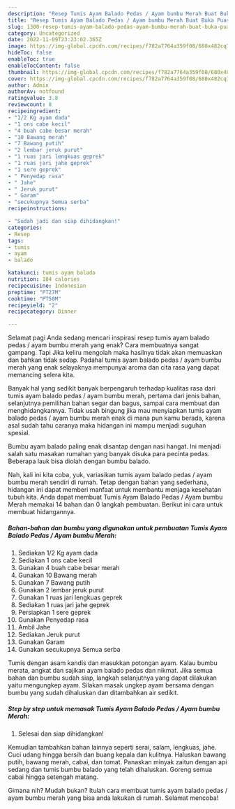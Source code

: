 ```yaml
---
description: "Resep Tumis Ayam Balado Pedas / Ayam bumbu Merah Buat Buka Puasa"
title: "Resep Tumis Ayam Balado Pedas / Ayam bumbu Merah Buat Buka Puasa"
slug: 1300-resep-tumis-ayam-balado-pedas-ayam-bumbu-merah-buat-buka-puasa
category: Uncategorized
date: 2022-11-09T23:23:02.365Z
image: https://img-global.cpcdn.com/recipes/f782a7764a359f08/680x482cq70/tumis-ayam-balado-pedas-ayam-bumbu-merah-foto-resep-utama.jpg
hideToc: false
enableToc: true
enableTocContent: false
thumbnail: https://img-global.cpcdn.com/recipes/f782a7764a359f08/680x482cq70/tumis-ayam-balado-pedas-ayam-bumbu-merah-foto-resep-utama.jpg
cover: https://img-global.cpcdn.com/recipes/f782a7764a359f08/680x482cq70/tumis-ayam-balado-pedas-ayam-bumbu-merah-foto-resep-utama.jpg
author: Admin
authorAv: notfound
ratingvalue: 3.8
reviewcount: 8
recipeingredient:
- "1/2 Kg ayam dada"
- "1 ons cabe kecil"
- "4 buah cabe besar merah"
- "10 Bawang merah"
- "7 Bawang putih"
- "2 lembar jeruk purut"
- "1 ruas jari lengkuas geprek"
- "1 ruas jari jahe geprek"
- "1 sere geprek"
- " Penyedap rasa"
- " Jahe"
- " Jeruk purut"
- " Garam"
- "secukupnya Semua serba"
recipeinstructions:

- "Sudah jadi dan siap dihidangkan!"
categories:
- Resep
tags:
- tumis
- ayam
- balado

katakunci: tumis ayam balado 
nutrition: 104 calories
recipecuisine: Indonesian
preptime: "PT27M"
cooktime: "PT50M"
recipeyield: "2"
recipecategory: Dinner

---
```



Selamat pagi Anda sedang mencari inspirasi resep tumis ayam balado pedas / ayam bumbu merah yang enak? Cara membuatnya sangat gampang. Tapi Jika keliru mengolah maka hasilnya tidak akan memuaskan dan bahkan tidak sedap. Padahal tumis ayam balado pedas / ayam bumbu merah yang enak selayaknya mempunyai aroma dan cita rasa yang dapat memancing selera kita.


Banyak hal yang sedikit banyak berpengaruh terhadap kualitas rasa dari tumis ayam balado pedas / ayam bumbu merah, pertama dari jenis bahan, selanjutnya pemilihan bahan segar dan bagus, sampai cara membuat dan menghidangkannya. Tidak usah bingung jika mau menyiapkan tumis ayam balado pedas / ayam bumbu merah enak di mana pun kamu berada, karena asal sudah tahu caranya maka hidangan ini mampu menjadi suguhan spesial.

Bumbu ayam balado paling enak disantap dengan nasi hangat. Ini menjadi salah satu masakan rumahan yang banyak disuka para pecinta pedas. Beberapa lauk bisa diolah dengan bumbu balado.


Nah, kali ini kita coba, yuk, variasikan tumis ayam balado pedas / ayam bumbu merah sendiri di rumah. Tetap dengan bahan yang sederhana, hidangan ini dapat memberi manfaat untuk membantu menjaga kesehatan tubuh kita. Anda dapat membuat Tumis Ayam Balado Pedas / Ayam bumbu Merah memakai 14 bahan dan 0 langkah pembuatan. Berikut ini cara untuk membuat hidangannya.

<!--inarticleads1-->

##### Bahan-bahan dan bumbu yang digunakan untuk pembuatan Tumis Ayam Balado Pedas / Ayam bumbu Merah:

1. Sediakan 1/2 Kg ayam dada
1. Sediakan 1 ons cabe kecil
1. Gunakan 4 buah cabe besar merah
1. Gunakan 10 Bawang merah
1. Gunakan 7 Bawang putih
1. Gunakan 2 lembar jeruk purut
1. Gunakan 1 ruas jari lengkuas geprek
1. Sediakan 1 ruas jari jahe geprek
1. Persiapkan 1 sere geprek
1. Gunakan  Penyedap rasa
1. Ambil  Jahe
1. Sediakan  Jeruk purut
1. Gunakan  Garam
1. Gunakan secukupnya Semua serba


Tumis dengan asam kandis dan masukkan potongan ayam. Kalau bumbu merata, angkat dan sajikan ayam balado pedas dan nikmat. Jika semua bahan dan bumbu sudah siap, langkah selanjutnya yang dapat dilakukan yaitu mengungkep ayam. Silakan masak ungkep ayam bersama dengan bumbu yang sudah dihaluskan dan ditambahkan air sedikit. 

<!--inarticleads2-->

##### Step by step untuk memasak Tumis Ayam Balado Pedas / Ayam bumbu Merah:


1. Selesai dan siap dihidangkan!

Kemudian tambahkan bahan lainnya seperti serai, salam, lengkuas, jahe. Cuci udang hingga bersih dan buang kepala dan kulitnya. Haluskan bawang putih, bawang merah, cabai, dan tomat. Panaskan minyak zaitun dengan api sedang dan tumis bumbu balado yang telah dihaluskan. Goreng semua cabai hingga setengah matang. 

Gimana nih? Mudah bukan? Itulah cara membuat tumis ayam balado pedas / ayam bumbu merah yang bisa anda lakukan di rumah. Selamat mencoba!
